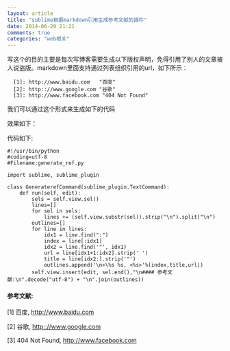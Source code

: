 ```yaml
---
layout: article
title: "sublime根据markdown引用生成参考文献的插件"
date: 2014-06-20 21:21
comments: true
categories: "web相关"
---
```


  写这个的目的主要是每次写博客需要生成以下版权声明，免得引用了别人的文章被人说盗版。markdown里面支持通过列表组织引用的url，如下所示：

	  [1]: http://www.baidu.com   "百度"
	  [2]: http:://www.google.com "谷歌"
	  [3]: http://www.facebook.com "404 Not Found"

  我们可以通过这个形式来生成如下的代码


  效果如下：

<!--more-->

  代码如下:

	#!/usr/bin/python
	#coding=utf-8
	#Filename:generate_ref.py

	import sublime, sublime_plugin

	class GeneraterefCommand(sublime_plugin.TextCommand):
	    def run(self, edit):
	        sels = self.view.sel()
	        lines=[]
	        for sel in sels:
	            lines += (self.view.substr(sel)).strip("\n").split("\n")
	        outlines=[]
	        for line in lines:
	            idx1 = line.find(":")
	            index = line[:idx1]
	            idx2 = line.find('"', idx1)
	            url = line[idx1+1:idx2].strip(' ')
	            title = line[idx2:].strip('"')
	            outlines.append('\n>\%s %s, <%s>'%(index,title,url))
	        self.view.insert(edit, sel.end(),"\n#### 参考文献:\n".decode("utf-8") + "\n".join(outlines))

#### 参考文献:

  \[1] 百度, <http://www.baidu.com>

  \[2] 谷歌, <http:://www.google.com>

  \[3] 404 Not Found, <http://www.facebook.com>

